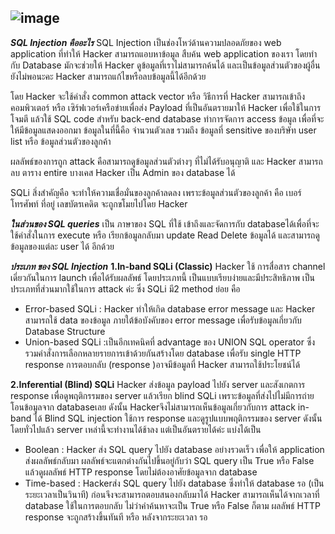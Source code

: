 ![image](https://github.com/Mon5te2/Mon5te2.github.io/assets/135462462/c48474ae-99a7-4140-8da7-1e0121861297)
---------------------------------------------------
**_SQL Injection คืออะไร_**
SQL Injection เป็นช่องโหว่ด้านความปลอดภัยของ web application ที่ทำให้ Hacker สามารถแอบหาข้อมูล สืบค้น web application ของเรา โดยทำกับ Database มักจะช่วยให้ Hacker ดูข้อมูลที่เราไม่สามารถค้นได้ และเป็นข้อมูลส่วนตัวของผู้อื่น ยังไม่พอนะคะ Hacker สามารถแก้ไขหรือลบข้อมูลนี้ได้อีกด้วย

โดย Hacker จะใช้คำสั่ง common attack vector หรือ วิธีการที่ Hacker สามารถเข้าถึงคอมพิวเตอร์ หรือ เซิร์ฟเวอร์เครือข่ายเพื่อส่ง Payload ที่เป็นอันตรายมาให้ Hacker เพื่อใช้ในการโจมตี แล้วใช้ SQL code สำหรับ back-end database ทำการจัดการ access ข้อมูล เพื่อที่จะให้มีข้อมูลแสดงออกมา ข้อมูลในที่นี้คือ จำนวนตัวเลข รวมถึง ข้อมูลที่ sensitive ของบริษัท user list หรือ ข้อมูลส่วนตัวของลูกค้า

ผลลัพธ์ของการถูก attack คือสามารถดูข้อมูลส่วนตัวต่างๆ ที่ไม่ได้รับอนุญาติ และ Hacker สามารถลบ ตาราง entire บางเคส Hacker เป็น Admin ของ database ได้

SQLi สิ่งสำคัญคือ จะทำให้ความเชื่อมั่นของลูกค้าลดลง เพราะข้อมูลส่วนตัวของลูกค้า คือ เบอร์โทรศัพท์ ที่อยู่ เลขบัตรเคดิต จะถูกขโมยไปโดย Hacker

**_ในส่วนของ SQL queries_**
เป็น ภาษาของ SQL ที่ใช้ เข้าถึงและจัดการกับ databaseได้เพื่อที่จะใช้คำสั่งในการ execute หรือ เรียกข้อมูลกลับมา update Read Delete ข้อมูลได้ และสามารถดูข้อมูลของแต่ละ user ได้ อีกด้วย

**_ประเภท ของ SQL Injection_**
**1.In-band SQLi (Classic)**
Hacker ใช้ การสื่อสาร channel เดี่ยวกันในการ launch เพื่อได้รับผลลัพธ์ โดยประเภทนี้ เป็นแบบเรียบง่ายและมีประสิทธิภาพ เป็นประเภทที่ส่วนมากใช้ในการ attack ค่ะ ซึ่ง SQLi มี2 method ย่อย คือ
+ Error-based SQLi : Hacker ทำให้เกิด database error message และ Hacker สามารถใช้ data ของข้อมูล ภายใต้ข้อบังคับของ error message เพื่อรับข้อมูลเกี่ยวกับ Database Structure
+ Union-based SQLi :เป็นอีกเทคนิคที่ advantage ของ UNION SQL operator ซึ่งรวมคำสั่งการเลือกหลายรายการเข้าด้วยกันสร้างโดย database เพื่อรับ single HTTP response การตอบกลับ (response )อาจมีข้อมูลที่ Hacker สามารถใช้ประโยชน์ได้

**2.Inferential (Blind) SQLi**
Hacker ส่งข้อมูล payload ไปยัง server และสังเกตการ response เพื่อดูพฤติกรรมของ server แล้วเรียก blind SQLi เพราะข้อมูลที่ส่งไปไม่มีการถ่ายโอนข้อมูลจาก databaseเลย ดังนั้น Hackerจึงไม่สามารถเห็นข้อมูลเกี่ยวกับการ attack in-band ได้
Blind SQL injection ใช้การ response และดูรูปแบบพฤติกรรมของ server ดังนั้นโดยทั่วไปแล้ว server เหล่านี้จะทำงานได้ช้าลง แต่เป็นอันตรายได้ค่ะ แบ่งได้เป็น
+ Boolean : Hacker ส่ง SQL query ไปยัง database อย่างรวดเร็ว เพื่อให้ application ส่งผลลัพธ์กลับมา ผลลัพธ์จะแตกต่างกันไปขึ้นอยู่กับว่า SQL query เป็น True หรือ False แล้วดูผลลัพธ์ HTTP response โดยไม่ต้องอาศัยข้อมูลจาก database
+ Time-based : Hackerส่ง SQL query ไปยัง database ซึ่งทำให้ database รอ (เป็นระยะเวลาเป็นวินาที) ก่อนจึงจะสามารถตอบสนองกลับมาได้ Hacker สามารถเห็นได้จากเวลาที่ database ใช้ในการตอบกลับ ไม่ว่าคำค้นหาจะเป็น True หรือ False ก็ตาม ผลลัพธ์ HTTP response จะถูกสร้างขึ้นทันที หรือ หลังจากระยะเวลา รอ

